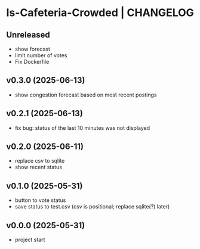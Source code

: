 # Is-Cafeteria-Crowded | CHANGELOG

## Unreleased
- show forecast
- limit number of votes
- Fix Dockerfile

## v0.3.0 (2025-06-13)
- show congestion forecast based on most recent postings

## v0.2.1 (2025-06-13)
- fix bug: status of the last 10 minutes was not displayed

## v0.2.0 (2025-06-11)
- replace csv to sqlite
- show recent status

## v0.1.0 (2025-05-31)
- button to vote status
- save status to test.csv (csv is positional; replace sqlite(?) later)

## v0.0.0 (2025-05-31)
- project start
